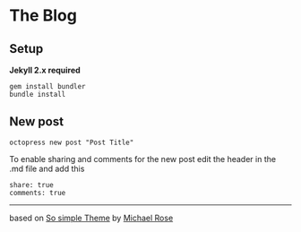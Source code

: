 # The Blog

## Setup 
**Jekyll 2.x required**

```
gem install bundler
bundle install
```

## New post

```
octopress new post "Post Title"
```

To enable sharing and comments for the new post edit the header in the .md file and add this

```
share: true
comments: true
```

---
based on [So simple Theme](https://github.com/mmistakes/so-simple-theme) by [Michael Rose](https://github.com/mmistakes) 
